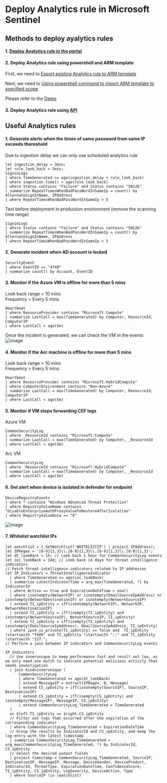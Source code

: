 # Deploy Analytics rule in Microsoft Sentinel

## Methods to deploy ayalytics rules
#### 1. [Deploy Analytics rule in the portal](https://learn.microsoft.com/en-us/azure/sentinel/import-export-analytics-rules)
#### 2. Deploy Analytics rule using powershell and ARM template

First, we need to [Export existing Analytics rule to ARM template](https://learn.microsoft.com/en-us/azure/sentinel/import-export-analytics-rules#export-rules)

Next, we need to [Using powershell command to import ARM template to specified scope](https://learn.microsoft.com/en-us/azure/azure-resource-manager/templates/deploy-powershell#deployment-scope)

Please refer to the [Demo](https://github.com/guguji666666/GJS-Sentinel-Tips/blob/main/Repository%20integration/Export%20contents%20to%20ARM%20templates/Export%20analytics%20rules.md#optional-use-powershell-to-import-arm-template)

#### 3. Deploy Analytics rule using [API](https://learn.microsoft.com/en-us/rest/api/securityinsights/stable/alert-rules)

## Useful Analytics rules

#### 1. Generate alerts when the times of same password from same IP exceeds thereshold

Due to ingestion delay we can only use scheduled analytics rule
```kusto
let ingestion_delay = 3min;
let rule_look_back = 5min;
SigninLogs
| where TimeGenerated >= ago(ingestion_delay + rule_look_back)
| where ingestion_time() > ago(rule_look_back)
| where Status contains "Failure" and Status contains "50126"
| summarize RepeatTimesWhenBadPassWordInSameIp = count() by AlternateSignInName, IPAddress
| where RepeatTimesWhenBadPassWordInSameIp > 5
```

Test before deployment in production environment (remove the scanning time range)
```kusto
SigninLogs
| where Status contains "Failure" and Status contains "50126"
| summarize RepeatTimesWhenBadPassWordInSameIp = count() by AlternateSignInName, IPAddress
| where RepeatTimesWhenBadPassWordInSameIp > 5
```

#### 2. Generate incident when AD account is locked
```kusto
SecurityEvent
| where EventID == "4740"
| summarize count() by Account, EventID
```

#### 3. Monitor if the Azure VM is offline for more than 5 mins
Look back range > 10 mins <br>
Frequency > Every 5 mins
```kusto
Heartbeat
| where ResourceProvider contains "Microsoft.Compute"
| summarize LastCall = max(TimeGenerated) by Computer, ResourceId, ComputerIP
| where LastCall < ago(5m)
```
Once the incident is generated, we can check the VM in the events <br>
![image](https://user-images.githubusercontent.com/96930989/236965945-220d3c6c-7911-4ddc-83a2-e18828384909.png)

#### 4. Monitor if the Arc machine is offline for more than 5 mins
Look back range > 10 mins <br>
Frequency > Every 5 mins
```kusto
Heartbeat
| where ResourceProvider contains "Microsoft.HybridCompute"
| where ComputerEnvironment contains "Non-Azure"
| summarize LastCall = max(TimeGenerated) by Computer, ResourceId, ComputerIP
| where LastCall < ago(5m)
```

#### 5. Monitor if VM stops forwarding CEF logs

Azure VM
```kusto
CommonSecurityLog
| where _ResourceId contains "Microsoft.Compute"
| summarize LastCall = max(TimeGenerated) by Computer, _ResourceId
| where LastCall < ago(5m)
```

Arc VM
```kusto
CommonSecurityLog
| where _ResourceId contains "Microsoft.HybridCompute"
| summarize LastCall = max(TimeGenerated) by Computer, _ResourceId
| where LastCall < ago(5m)
```

#### 6. Get alert when device is isolated in defender for endpoint
```kusto
DeviceRegistryEvents
| where * contains "Windows Advanced Threat Protection"
| where RegistryValueName contains "DisableEnterpriseAuthProxyValueToRestoreAfterIsolation"
| where RegistryValueData == "0"
```
![image](https://github.com/guguji666666/GJS-Sentinel-Tips/assets/96930989/2ffee352-f97b-4e69-83cd-68f61b8c7943)

#### 7. Whitelist watchlist IPs
```kql
let watchlist = (_GetWatchlist('WHITELISTIP') | project IPAddress);
let IPRegex = '[0-9]{1,3}\\.[0-9]{1,3}\\.[0-9]{1,3}\\.[0-9]{1,3}';
let dt_lookBack = 1h; // Look back 1 hour for CommonSecurityLog events
let ioc_lookBack = 14d; // Look back 14 days for threat intelligence indicators
// Fetch threat intelligence indicators related to IP addresses
let IP_Indicators = ThreatIntelligenceIndicator
  | where TimeGenerated >= ago(ioc_lookBack)
  | summarize LatestIndicatorTime = arg_max(TimeGenerated, *) by IndicatorId
  | where Active == true and ExpirationDateTime > now()
  | where isnotempty(NetworkIP) or isnotempty(EmailSourceIpAddress) or isnotempty(NetworkDestinationIP) or isnotempty(NetworkSourceIP)
  | extend TI_ipEntity = iff(isnotempty(NetworkIP), NetworkIP, NetworkDestinationIP)
  | extend TI_ipEntity = iff(isempty(TI_ipEntity) and isnotempty(NetworkSourceIP), NetworkSourceIP, TI_ipEntity)
  | extend TI_ipEntity = iff(isempty(TI_ipEntity) and isnotempty(EmailSourceIpAddress), EmailSourceIpAddress, TI_ipEntity)
  | where ipv4_is_private(TI_ipEntity) == false and  TI_ipEntity !startswith "fe80" and TI_ipEntity !startswith "::" and TI_ipEntity !startswith "127.";
// Perform a join between IP indicators and CommonSecurityLog events

IP_Indicators
  // Use innerunique to keep performance fast and result set low, as we only need one match to indicate potential malicious activity that needs investigation
  | join kind=innerunique (
      CommonSecurityLog
      | where TimeGenerated >= ago(dt_lookBack)
      | extend MessageIP = extract(IPRegex, 0, Message)
      | extend CS_ipEntity = iff(isnotempty(SourceIP), SourceIP, DestinationIP)
      | extend CS_ipEntity = iff(isempty(CS_ipEntity) and isnotempty(MessageIP), MessageIP, CS_ipEntity)
      | extend CommonSecurityLog_TimeGenerated = TimeGenerated
  )
  on $left.TI_ipEntity == $right.CS_ipEntity
  // Filter out logs that occurred after the expiration of the corresponding indicator
  | where CommonSecurityLog_TimeGenerated < ExpirationDateTime
  // Group the results by IndicatorId and CS_ipEntity, and keep the log entry with the latest timestamp
  | summarize CommonSecurityLog_TimeGenerated = arg_max(CommonSecurityLog_TimeGenerated, *) by IndicatorId, CS_ipEntity
  // Select the desired output fields
  | project timestamp = CommonSecurityLog_TimeGenerated, SourceIP, DestinationIP, MessageIP, Message, DeviceVendor, DeviceProduct, IndicatorId, ThreatType, ExpirationDateTime, ConfidenceScore, TI_ipEntity, CS_ipEntity, LogSeverity, DeviceAction, Type
  | where SourceIP !in (watchlist)
```
